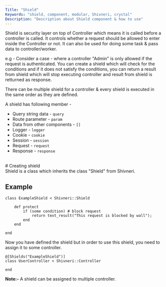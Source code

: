 ```yaml
---
Title: "Shield"
Keywords: "shield, component, modular, Shivneri, crystal"
Description: "Description about Shield component & how to use"
---
```


Shield is security layer on top of Controller which means it is called before a controller is called. It controls whether a request should be allowed to enter inside the Controller or not. It can also be used for doing some task & pass data to controller/worker.

e.g - Consider a case - where a controller "Admin" is only allowed if the request is authenticated. You can create a shield which will check for the conditions and if it does not satisfy the conditions, you can return a result from shield which will stop executing controller and result from shield is retturned as response. 

There can be multiple shield for a controller & every shield is executed in the same order as they are defined.

A shield has following member - 

* Query string data - `query`
* Route parameter -  `param`
* Data from other components -  `[]`
* Logger - `logger`
* Cookie - `cookie`
* Session - `session`
* Request - `request`
* Response - `response`

<br>
# Creating shield

<br>
Shield is a class which inherits the class "Shield" from Shivneri.

## Example

```
class ExampleShield < Shivneri::Shield

    def protect
        if (some condition) # block request
            return text_result("This request is blocked by wall");
        end
    end

end

```

Now you have defined the shield but in order to use this shield, you need to assign it to some controller.

```
@[Shields("ExampleShield")] 
class UserController < Shivneri::Controller
      
end
```

**Note:-** A shield can be assigned to multiple controller.